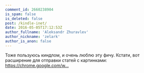 ```yaml
---
comment_id: 2660238904
is_spam: false
is_deleted: false
post: /kindle-inet/
date: 2016-05-05T17:12:53Z
author_fullname: 'Aleksandr Zhuravlev'
author_nickname: 'zelark'
author_is_anon: false
---
```


<p>Тоже пользуюсь киндлом, и очень люблю эту фичу. Кстати, вот расширение для отправки статей с картинками:<br><a href="https://chrome.google.com/webstore/detail/send-to-kindle-by-klipme/ipkfnchcgalnafehpglfbommidgmalan" rel="nofollow noopener" title="https://chrome.google.com/webstore/detail/send-to-kindle-by-klipme/ipkfnchcgalnafehpglfbommidgmalan">https://chrome.google.com/w...</a></p>
